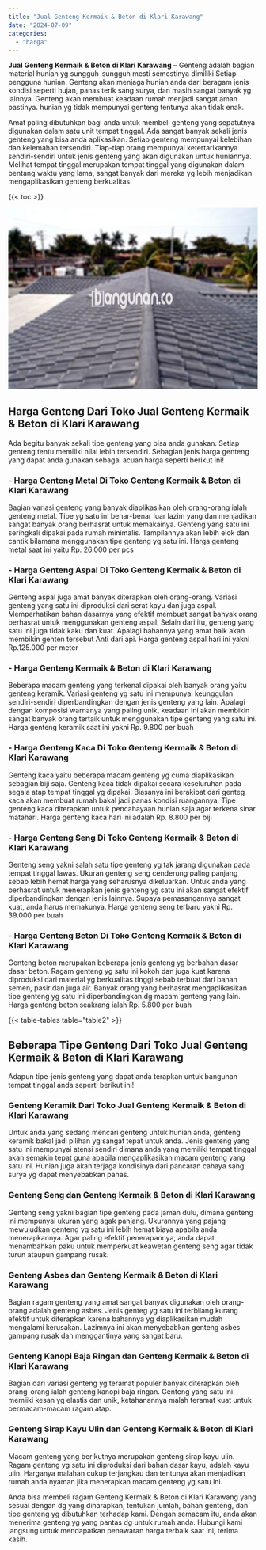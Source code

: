```yaml
---
title: "Jual Genteng Kermaik & Beton di Klari Karawang"
date: "2024-07-09"
categories: 
  - "harga"
---
```


**Jual Genteng Kermaik & Beton di Klari Karawang** – Genteng adalah bagian material hunian yg sungguh-sungguh mesti semestinya dimiliki Setiap pengguna hunian. Genteng akan menjaga hunian anda dari beragam jenis kondisi seperti hujan, panas terik sang surya, dan masih sangat banyak yg lainnya. Genteng akan membuat keadaan rumah menjadi sangat aman pastinya. hunian yg tidak mempunyai genteng tentunya akan tidak enak.

Amat paling dibutuhkan bagi anda untuk membeli genteng yang sepatutnya digunakan dalam satu unit tempat tinggal. Ada sangat banyak sekali jenis genteng yang bisa anda aplikasikan. Setiap genteng mempunyai kelebihan dan kelemahan tersendiri. Tiap-tiap orang mempunyai ketertarikannya sendiri-sendiri untuk jenis genteng yang akan digunakan untuk huniannya. Melihat tempat tinggal merupakan tempat tinggal yang digunakan dalam bentang waktu yang lama, sangat banyak dari mereka yg lebih menjadikan mengaplikasikan genteng berkualitas.

{{< toc >}}

![Jual Genteng Kermaik & Beton di Klari Karawang](/images/genteng-minimalis-murah07.png)

## Harga Genteng Dari Toko Jual Genteng Kermaik & Beton di Klari Karawang

Ada begitu banyak sekali tipe genteng yang bisa anda gunakan. Setiap genteng tentu memiliki nilai lebih tersendiri. Sebagian jenis harga genteng yang dapat anda gunakan sebagai acuan harga seperti berikut ini!

### \- Harga Genteng Metal Di Toko Genteng Kermaik & Beton di Klari Karawang

Bagian variasi genteng yang banyak diaplikasikan oleh orang-orang ialah genteng metal. Tipe yg satu ini benar-benar luar lazim yang dan menjadikan sangat banyak orang berhasrat untuk memakainya. Genteng yang satu ini seringkali dipakai pada rumah minimalis. Tampilannya akan lebih elok dan cantik bilamana menggunakan tipe genteng yg satu ini. Harga genteng metal saat ini yaitu Rp. 26.000 per pcs

### \- Harga Genteng Aspal Di Toko Genteng Kermaik & Beton di Klari Karawang

Genteng aspal juga amat banyak diterapkan oleh orang-orang. Variasi genteng yang satu ini diproduksi dari serat kayu dan juga aspal. Memperhatikan bahan dasarnya yang efektif membuat sangat banyak orang berhasrat untuk menggunakan genteng aspal. Selain dari itu, genteng yang satu ini juga tidak kaku dan kuat. Apalagi bahannya yang amat baik akan membikin genten tersebut Anti dari api. Harga genteng aspal hari ini yakni Rp.125.000 per meter

### \- Harga Genteng Kermaik & Beton di Klari Karawang

Beberapa macam genteng yang terkenal dipakai oleh banyak orang yaitu genteng keramik. Variasi genteng yg satu ini mempunyai keunggulan sendiri-sendiri diperbandingkan dengan jenis genteng yang lain. Apalagi dengan komposisi warnanya yang paling unik, keadaan ini akan membikin sangat banyak orang tertaik untuk menggunakan tipe genteng yang satu ini. Harga genteng keramik saat ini yakni Rp. 9.800 per buah

### \- Harga Genteng Kaca Di Toko Genteng Kermaik & Beton di Klari Karawang

Genteng kaca yaitu beberapa macam genteng yg cuma diaplikasikan sebagian biji saja. Genteng kaca tidak dipakai secara keseluruhan pada segala atap tempat tinggal yg dipakai. Biasanya ini berakibat dari genteg kaca akan membuat rumah bakal jadi panas kondisi ruangannya. Tipe genteng kaca diterapkan untuk pencahayaan hunian saja agar terkena sinar matahari. Harga genteng kaca hari ini adalah Rp. 8.800 per biji

### \- Harga Genteng Seng Di Toko Genteng Kermaik & Beton di Klari Karawang

Genteng seng yakni salah satu tipe genteng yg tak jarang digunakan pada tempat tinggal lawas. Ukuran genteng seng cenderung paling panjang sebab lebih hemat harga yang seharusnya dikeluarkan. Untuk anda yang berhasrat untuk menerapkan jenis genteng yg satu ini akan sangat efektif diperbandingkan dengan jenis lainnya. Supaya pemasangannya sangat kuat, anda harus memakunya. Harga genteng seng terbaru yakni Rp. 39.000 per buah

### \- Harga Genteng Beton Di Toko Genteng Kermaik & Beton di Klari Karawang

Genteng beton merupakan beberapa jenis genteng yg berbahan dasar dasar beton. Ragam genteng yg satu ini kokoh dan juga kuat karena diproduksi dari material yg berkualitas tinggi sebab terbuat dari bahan semen, pasir dan juga air. Banyak orang yang berhasrat mengaplikasikan tipe genteng yg satu ini diperbandingkan dg macam genteng yang lain. Harga genteng beton seakrang ialah Rp. 5.800 per buah

{{< table-tables table="table2" >}}

## Beberapa Tipe Genteng Dari Toko Jual Genteng Kermaik & Beton di Klari Karawang

Adapun tipe-jenis genteng yang dapat anda terapkan untuk bangunan tempat tinggal anda seperti berikut ini!

### Genteng Keramik Dari Toko Jual Genteng Kermaik & Beton di Klari Karawang

Untuk anda yang sedang mencari genteng untuk hunian anda, genteng keramik bakal jadi pilihan yg sangat tepat untuk anda. Jenis genteng yang satu ini mempunyai atensi sendiri dimana anda yang memiliki tempat tinggal akan semakin tepat guna apabila mengaplikasikan macam genteng yang satu ini. Hunian juga akan terjaga kondisinya dari pancaran cahaya sang surya yg dapat menyebabkan panas.

### Genteng Seng dan Genteng Kermaik & Beton di Klari Karawang

Genteng seng yakni bagian tipe genteng pada jaman dulu, dimana genteng ini mempunyai ukuran yang agak panjang. Ukurannya yang pajang mewujudkan genteng yg satu ini lebih hemat biaya apabila anda menerapkannya. Agar paling efektif penerapannya, anda dapat menambahkan paku untuk memperkuat keawetan genteng seng agar tidak turun ataupun gampang rusak.

### Genteng Asbes dan Genteng Kermaik & Beton di Klari Karawang

Bagian ragam genteng yang amat sangat banyak digunakan oleh orang-orang adalah genteng asbes. Jenis genteg yg satu ini terbilang kurang efektif untuk diterapkan karena bahannya yg diaplikasikan mudah mengalami kerusakan. Lazimnya ini akan menyebabkan genteng asbes gampang rusak dan menggantinya yang sangat baru.

### Genteng Kanopi Baja Ringan dan Genteng Kermaik & Beton di Klari Karawang

Bagian dari variasi genteng yg teramat populer banyak diterapkan oleh orang-orang ialah genteng kanopi baja ringan. Genteng yang satu ini memiiki kesan yg elastis dan unik, ketahanannya malah teramat kuat untuk bermacam-macam ragam atap.

### Genteng Sirap Kayu Ulin dan Genteng Kermaik & Beton di Klari Karawang

Macam genteng yang berikutnya merupakan genteng sirap kayu ulin. Ragam genteng yg satu ini diproduksi dari bahan dasar kayu, adalah kayu ulin. Harganya malahan cukup terjangkau dan tentunya akan menjadikan rumah anda nyaman jika menerapkan macam genteng yg satu ini.

Anda bisa membeli ragam Genteng Kermaik & Beton di Klari Karawang yang sesuai dengan dg yang diharapkan, tentukan jumlah, bahan genteng, dan tipe genteng yg dibutuhkan terhadap kami. Dengan semacam itu, anda akan menerima genteng yg yang pantas dg untuk rumah anda. Hubungi kami langsung untuk mendapatkan penawaran harga terbaik saat ini, terima kasih.
